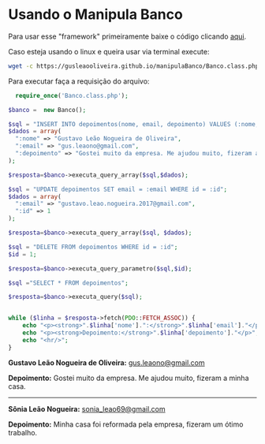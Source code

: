 # Usando o Manipula Banco

Para usar esse "framework" primeiramente baixe o código clicando [aqui](https://gusleaooliveira.github.io/manipulaBanco/Banco.class.php).

Caso esteja usando o linux e queira usar via terminal execute:
```bash
wget -c https://gusleaooliveira.github.io/manipulaBanco/Banco.class.php
```

Para executar faça a requisição do arquivo:
```php
  require_once('Banco.class.php');
```

```php
$banco =  new Banco();
```

```php
$sql = "INSERT INTO depoimentos(nome, email, depoimento) VALUES (:nome, :email, :depoimento)";
$dados = array(
  ":nome" => "Gustavo Leão Nogueira de Oliveira",
  ":email" => "gus.leaono@gmail.com",
  ":depoimento" => "Gostei muito da empresa. Me ajudou muito, fizeram a minha casa."
);

$resposta=$banco->executa_query_array($sql,$dados);
```

```php
$sql = "UPDATE depoimentos SET email = :email WHERE id = :id";
$dados = array(
  ":email" => "gustavo.leao.nogueira.2017@gmail.com",
  ":id" => 1
);

$resposta=$banco->executa_query_array($sql, $dados);
```

```php
$sql = "DELETE FROM depoimentos WHERE id = :id";
$id = 1;

$resposta=$banco->executa_query_parametro($sql,$id);
```


```php
$sql ="SELECT * FROM depoimentos";

$resposta=$banco->executa_query($sql);


while ($linha = $resposta->fetch(PDO::FETCH_ASSOC)) {
    echo "<p><strong>".$linha['nome'].":</strong>".$linha['email']."</p>";
    echo "<p><strong>Depoimento:</strong>".$linha['depoimento']."</p>";
    echo "<hr/>";
}
```

**Gustavo Leão Nogueira de Oliveira:** gus.leaono@gmail.com

**Depoimento:** Gostei muito da empresa. Me ajudou muito, fizeram a minha casa.

***

**Sônia Leão Nogueira:** sonia_leao69@gmail.com

**Depoimento:** Minha casa foi reformada pela empresa, fizeram um ótimo trabalho.
